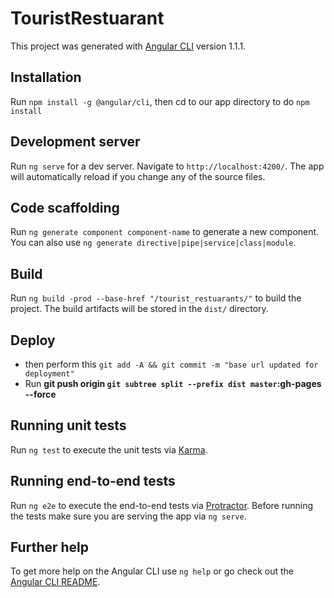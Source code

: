 # TouristRestuarant

This project was generated with [Angular CLI](https://github.com/angular/angular-cli) version 1.1.1.

## Installation
Run `npm install -g @angular/cli`, then cd to our app directory to do `npm install`

## Development server

Run `ng serve` for a dev server. Navigate to `http://localhost:4200/`. The app will automatically reload if you change any of the source files.

## Code scaffolding

Run `ng generate component component-name` to generate a new component. You can also use `ng generate directive|pipe|service|class|module`.

## Build

Run `ng build -prod --base-href "/tourist_restuarants/"` to build the project. The build artifacts will be stored in the `dist/` directory.

## Deploy 

* then perform this `git add -A && git commit -m "base url updated for deployment"`
* Run **git push origin `git subtree split --prefix dist master`:gh-pages --force**

## Running unit tests

Run `ng test` to execute the unit tests via [Karma](https://karma-runner.github.io).

## Running end-to-end tests

Run `ng e2e` to execute the end-to-end tests via [Protractor](http://www.protractortest.org/).
Before running the tests make sure you are serving the app via `ng serve`.

## Further help

To get more help on the Angular CLI use `ng help` or go check out the [Angular CLI README](https://github.com/angular/angular-cli/blob/master/README.md).
